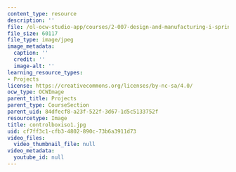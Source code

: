 ```yaml
---
content_type: resource
description: ''
file: /ol-ocw-studio-app/courses/2-007-design-and-manufacturing-i-spring-2009/cf7ff3c1cfb34802890c73b6a3911d73_controlboxiso1.jpg
file_size: 60117
file_type: image/jpeg
image_metadata:
  caption: ''
  credit: ''
  image-alt: ''
learning_resource_types:
- Projects
license: https://creativecommons.org/licenses/by-nc-sa/4.0/
ocw_type: OCWImage
parent_title: Projects
parent_type: CourseSection
parent_uid: 84dfecf8-a23f-522f-3d67-1d5c5133752f
resourcetype: Image
title: controlboxiso1.jpg
uid: cf7ff3c1-cfb3-4802-890c-73b6a3911d73
video_files:
  video_thumbnail_file: null
video_metadata:
  youtube_id: null
---
```

